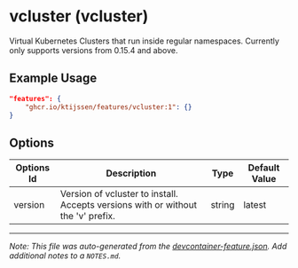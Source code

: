 
# vcluster (vcluster)

Virtual Kubernetes Clusters that run inside regular namespaces. Currently only supports versions from 0.15.4 and above.

## Example Usage

```json
"features": {
    "ghcr.io/ktijssen/features/vcluster:1": {}
}
```

## Options

| Options Id | Description | Type | Default Value |
|-----|-----|-----|-----|
| version | Version of vcluster to install. Accepts versions with or without the 'v' prefix. | string | latest |



---

_Note: This file was auto-generated from the [devcontainer-feature.json](https://github.com/ktijssen/features/blob/main/src/vcluster/devcontainer-feature.json).  Add additional notes to a `NOTES.md`._
